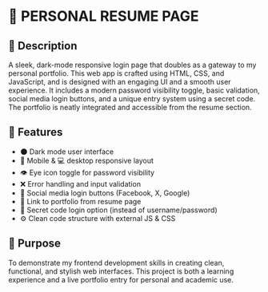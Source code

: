 # 🔐 PERSONAL RESUME PAGE

## 📌 Description
A sleek, dark-mode responsive login page that doubles as a gateway to my personal portfolio. This web app is crafted using HTML, CSS, and JavaScript, and is designed with an engaging UI and a smooth user experience. It includes a modern password visibility toggle, basic validation, social media login buttons, and a unique entry system using a secret code. The portfolio is neatly integrated and accessible from the resume section.

## 🚀 Features
- 🌑 Dark mode user interface
- 📱 Mobile & 💻 desktop responsive layout
- 👁️ Eye icon toggle for password visibility
- ❌ Error handling and input validation
- 🔗 Social media login buttons (Facebook, X, Google)
- 🧾 Link to portfolio from resume page
- 🔐 Secret code login option (instead of username/password)
- ⚙️ Clean code structure with external JS & CSS

## 🎯 Purpose
To demonstrate my frontend development skills in creating clean, functional, and stylish web interfaces. This project is both a learning experience and a live portfolio entry for personal and academic use.
